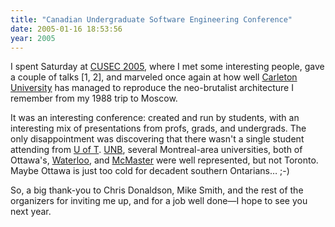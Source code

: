 ```yaml
---
title: "Canadian Undergraduate Software Engineering Conference"
date: 2005-01-16 18:53:56
year: 2005
---
```

I spent Saturday at <a href="http://2005.cusec.ca">CUSEC 2005</a>, where I met some interesting people, gave a couple of talks [1, 2], and marveled once again at how well <a href="http://www.carleton.ca">Carleton University</a> has managed to reproduce the neo-brutalist architecture I remember from my 1988 trip to Moscow.

It was an interesting conference: created and run by students, with an interesting mix of presentations from profs, grads, and undergrads. The only disappointment was discovering that there wasn't a single student attending from <a href="http://www.cs.utoronto.ca">U of T</a>.  <a href="http://www.cs.unb.ca">UNB</a>, several Montreal-area universities, both of Ottawa's, <a href="http://www.cs.uwaterloo.ca">Waterloo</a>, and <a href="http://www.cas.mcmaster.ca/cas/">McMaster</a> were well represented, but not Toronto.  Maybe Ottawa is just too cold for decadent southern Ontarians… ;-)

So, a big thank-you to Chris Donaldson, Mike Smith, and the rest of the organizers for inviting me up, and for a job well done—I hope to see you next year.
